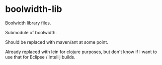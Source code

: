 boolwidth-lib
=============

Boolwidth library files.

Submodule of boolwidth.

Should be replaced with maven/ant at some point.

Already replaced with lein for clojure purposes, but don't know if I want to use that for Eclipse / Intellij builds.
